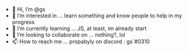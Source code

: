 - 👋 Hi, I’m @gs
- 👀 I’m interested in ... learn something and know people to help in my progress
- 🌱 I’m currently learning ... JS, at least, im already start
- 💞️ I’m looking to collaborate on ... nothing?, lol
- 📫 How to reach me ... propabyly on discord : gs´#0310 
<!---
gustavo-stn/gustavo-stn is a ✨ special ✨ repository because its `README.md` (this file) appears on your GitHub profile.
You can click the Preview link to take a look at your changes.
--->

